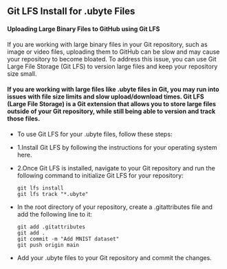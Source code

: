 ## Git LFS Install for .ubyte Files

#### Uploading Large Binary Files to GitHub using Git LFS
  If you are working with large binary files in your Git repository, such as image or video files, uploading them to GitHub can be slow and may cause your repository to become bloated. To address this issue, you can use Git Large File Storage (Git LFS) to version large files and keep your repository size small.

#### If you are working with large files like .ubyte files in Git, you may run into issues with file size limits and slow upload/download times. Git LFS (Large File Storage) is a Git extension that allows you to store large files outside of your Git repository, while still being able to version and track those files.


* To use Git LFS for your .ubyte files, follow these steps:

* 1.Install Git LFS by following the instructions for your operating system here.
* 2.Once Git LFS is installed, navigate to your Git repository and run the following command to initialize Git LFS for your repository:

    ``` 
    git lfs install 
    git lfs track "*.ubyte"
   
    ```

* In the root directory of your repository, create a .gitattributes file and add the following line to it:
    ```
    git add .gitattributes
    git add .
    git commit -m "Add MNIST dataset"
    git push origin main 
    ```
 
 * Add your .ubyte files to your Git repository and commit the changes.
 
